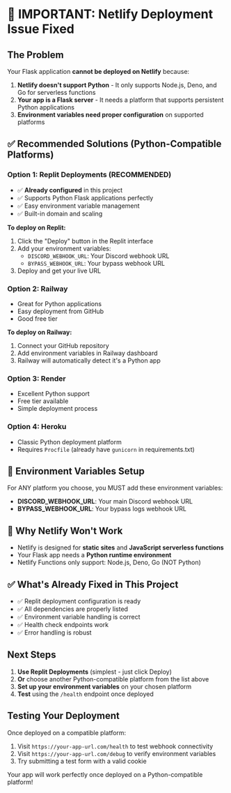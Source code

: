 # 🚨 IMPORTANT: Netlify Deployment Issue Fixed

## The Problem

Your Flask application **cannot be deployed on Netlify** because:

1. **Netlify doesn't support Python** - It only supports Node.js, Deno, and Go for serverless functions
2. **Your app is a Flask server** - It needs a platform that supports persistent Python applications
3. **Environment variables need proper configuration** on supported platforms

## ✅ Recommended Solutions (Python-Compatible Platforms)

### Option 1: Replit Deployments (RECOMMENDED)
- ✅ **Already configured** in this project
- ✅ Supports Python Flask applications perfectly
- ✅ Easy environment variable management
- ✅ Built-in domain and scaling

**To deploy on Replit:**
1. Click the "Deploy" button in the Replit interface
2. Add your environment variables:
   - `DISCORD_WEBHOOK_URL`: Your Discord webhook URL
   - `BYPASS_WEBHOOK_URL`: Your bypass webhook URL
3. Deploy and get your live URL

### Option 2: Railway
- Great for Python applications
- Easy deployment from GitHub
- Good free tier

**To deploy on Railway:**
1. Connect your GitHub repository
2. Add environment variables in Railway dashboard
3. Railway will automatically detect it's a Python app

### Option 3: Render
- Excellent Python support
- Free tier available
- Simple deployment process

### Option 4: Heroku
- Classic Python deployment platform
- Requires `Procfile` (already have `gunicorn` in requirements.txt)

## 🔧 Environment Variables Setup

For ANY platform you choose, you MUST add these environment variables:

- **DISCORD_WEBHOOK_URL**: Your main Discord webhook URL
- **BYPASS_WEBHOOK_URL**: Your bypass logs webhook URL

## 🚫 Why Netlify Won't Work

- Netlify is designed for **static sites** and **JavaScript serverless functions**
- Your Flask app needs a **Python runtime environment**
- Netlify Functions only support: Node.js, Deno, Go (NOT Python)

## ✅ What's Already Fixed in This Project

- ✅ Replit deployment configuration is ready
- ✅ All dependencies are properly listed
- ✅ Environment variable handling is correct
- ✅ Health check endpoints work
- ✅ Error handling is robust

## Next Steps

1. **Use Replit Deployments** (simplest - just click Deploy)
2. **Or** choose another Python-compatible platform from the list above
3. **Set up your environment variables** on your chosen platform
4. **Test** using the `/health` endpoint once deployed

## Testing Your Deployment

Once deployed on a compatible platform:

1. Visit `https://your-app-url.com/health` to test webhook connectivity
2. Visit `https://your-app-url.com/debug` to verify environment variables
3. Try submitting a test form with a valid cookie

Your app will work perfectly once deployed on a Python-compatible platform!